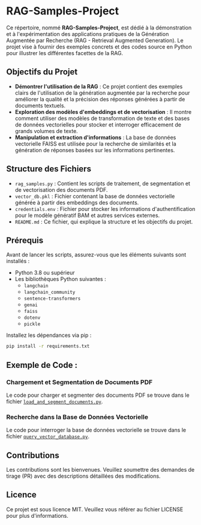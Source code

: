 # RAG-Samples-Project

Ce répertoire, nommé **RAG-Samples-Project**, est dédié à la démonstration et à l'expérimentation des applications pratiques de la Génération Augmentée par Recherche (RAG - Retrieval Augmented Generation). Le projet vise à fournir des exemples concrets et des codes source en Python pour illustrer les différentes facettes de la RAG.

## Objectifs du Projet

- **Démontrer l'utilisation de la RAG** : Ce projet contient des exemples clairs de l'utilisation de la génération augmentée par la recherche pour améliorer la qualité et la précision des réponses générées à partir de documents textuels.
- **Exploration des modèles d'embeddings et de vectorisation** : Il montre comment utiliser des modèles de transformation de texte et des bases de données vectorielles pour stocker et interroger efficacement de grands volumes de texte.
- **Manipulation et extraction d'informations** : La base de données vectorielle FAISS est utilisée pour la recherche de similarités et la génération de réponses basées sur les informations pertinentes.

## Structure des Fichiers

- `rag_samples.py` : Contient les scripts de traitement, de segmentation et de vectorisation des documents PDF.
- `vector_db.pkl` : Fichier contenant la base de données vectorielle générée à partir des embeddings des documents.
- `credentials.env` : Fichier pour stocker les informations d'authentification pour le modèle génératif BAM et autres services externes.
- `README.md` : Ce fichier, qui explique la structure et les objectifs du projet.

## Prérequis

Avant de lancer les scripts, assurez-vous que les éléments suivants sont installés :

- Python 3.8 ou supérieur
- Les bibliothèques Python suivantes :
  - `langchain`
  - `langchain_community`
  - `sentence-transformers`
  - `genai`
  - `faiss`
  - `dotenv`
  - `pickle`

Installez les dépendances via pip :

```bash
pip install -r requirements.txt
```

## Exemple de Code :

### Chargement et Segmentation de Documents PDF

Le code pour charger et segmenter des documents PDF se trouve dans le fichier [`load_and_segment_documents.py`](./load_and_segment_documents.py).

### Recherche dans la Base de Données Vectorielle

Le code pour interroger la base de données vectorielle se trouve dans le fichier [`query_vector_database.py`](./query_vector_database.py).

## Contributions

Les contributions sont les bienvenues. Veuillez soumettre des demandes de tirage (PR) avec des descriptions détaillées des modifications.

## Licence

Ce projet est sous licence MIT. Veuillez vous référer au fichier LICENSE pour plus d'informations.


